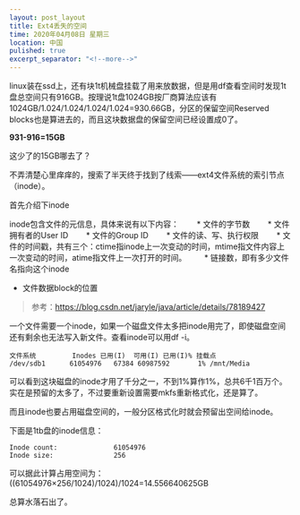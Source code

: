 ```yaml
---
layout: post_layout
title: Ext4丢失的空间
time: 2020年04月08日 星期三
location: 中国
pulished: true
excerpt_separator: "<!--more-->"
---
```

linux装在ssd上，还有块1t机械盘挂载了用来放数据，但是用df查看空间时发现1t盘总空间只有916GB。按理说1t盘1024GB按厂商算法应该有1024GB/1.024/1.024/1.024/1.024=930.66GB，分区的保留空间Reserved blocks也是算进去的，而且这块数据盘的保留空间已经设置成0了。

**931-916=15GB**

这少了的15GB哪去了？

不弄清楚心里痒痒的，搜索了半天终于找到了线索——ext4文件系统的索引节点（inode）。

<!--more-->

首先介绍下inode

inode包含文件的元信息，具体来说有以下内容：
　　* 文件的字节数
　　* 文件拥有者的User ID
　　* 文件的Group ID
　　* 文件的读、写、执行权限
　　* 文件的时间戳，共有三个：ctime指inode上一次变动的时间，mtime指文件内容上一次变动的时间，atime指文件上一次打开的时间。
　　* 链接数，即有多少文件名指向这个inode
  * 文件数据block的位置

> 参考：https://blog.csdn.net/jaryle/java/article/details/78189427

一个文件需要一个inode，如果一个磁盘文件太多把inode用完了，即使磁盘空间还有剩余也无法写入新文件。查看inode可以用df -i。

```
文件系统         Inodes 已用(I)  可用(I) 已用(I)% 挂载点
/dev/sdb1      61054976   67384 60987592       1% /mnt/Media
```

可以看到这块磁盘的inode才用了千分之一，不到1%算作1%，总共6千1百万个。实在是预留的太多了，不过要重新设置需要mkfs重新格式化，还是算了。

而且inode也要占用磁盘空间的，一般分区格式化时就会预留出空间给inode。

下面是1tb盘的inode信息：

```
Inode count:              61054976
Inode size:               256
```

可以据此计算占用空间为：((61054976×256/1024)/1024)/1024=14.556640625GB

总算水落石出了。